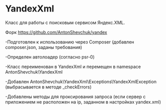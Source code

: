 # YandexXml

Класс для работы с поисковым сервисом Яндекс.XML.

Форк https://github.com/AntonShevchuk/yandex


-Подготовлен к использованию через Composer (добавлен composer.json, заданы требования)

-Определен автолоадер (согласно psr-0)

-Класс переименован в YandexXml и перемещен в namespace AntonShevchuk\YandexXml

-Добавлен AntonShevchuk\YandexXml\Exceptions\YandexXmlException (выбрасывается в методе _checkErrors)

-Добавлены методы для проксирования запроса (если сервер с приложением не расположен на ip, заданном в настройках yandex.xml)
